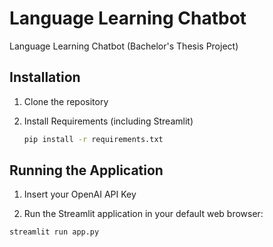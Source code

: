# Language Learning Chatbot
Language Learning Chatbot (Bachelor's Thesis Project)

## Installation

1. Clone the repository

2. Install Requirements (including Streamlit)

   ```bash
   pip install -r requirements.txt
   ```

## Running the Application

1. Insert your OpenAI API Key

2. Run the Streamlit application in your default web browser:

```bash
streamlit run app.py
```



